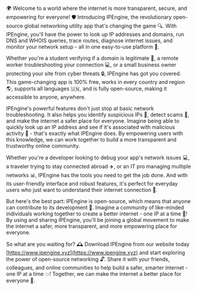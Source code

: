 🌍 Welcome to a world where the internet is more transparent, secure, and empowering for everyone! 🛡️ Introducing IPEngine, the revolutionary open-source global networking utility app that's changing the game 🔍. With IPEngine, you'll have the power to look up IP addresses and domains, run DNS and WHOIS queries, trace routes, diagnose internet issues, and monitor your network setup - all in one easy-to-use platform 📡.

Whether you're a student verifying if a domain is legitimate 👀, a remote worker troubleshooting your connection 💻, or a small business owner protecting your site from cyber threats 🔒, IPEngine has got you covered. This game-changing app is 100% free, works in every country and region 🌎, supports all languages 🇺🇳, and is fully open-source, making it accessible to anyone, anywhere.

IPEngine's powerful features don't just stop at basic network troubleshooting. It also helps you identify suspicious IPs 👀, detect scams 💸, and make the internet a safer place for everyone. Imagine being able to quickly look up an IP address and see if it's associated with malicious activity 🚫 - that's exactly what IPEngine does. By empowering users with this knowledge, we can work together to build a more transparent and trustworthy online community.

Whether you're a developer looking to debug your app's network issues 💻, a traveler trying to stay connected abroad ✈️, or an IT pro managing multiple networks 📊, IPEngine has the tools you need to get the job done. And with its user-friendly interface and robust features, it's perfect for everyday users who just want to understand their internet connection 📱.

But here's the best part: IPEngine is open-source, which means that anyone can contribute to its development 🚀. Imagine a community of like-minded individuals working together to create a better internet - one IP at a time 💪! By using and sharing IPEngine, you'll be joining a global movement to make the internet a safer, more transparent, and more empowering place for everyone.

So what are you waiting for? 🕰️ Download IPEngine from our website today [https://www.ipengine.xyz](https://www.ipengine.xyz) and start exploring the power of open-source networking 🔓. Share it with your friends, colleagues, and online communities to help build a safer, smarter internet - one IP at a time 💥! Together, we can make the internet a better place for everyone 🌟.